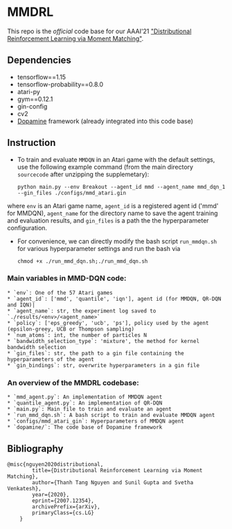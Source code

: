 # MMDRL 

This repo is the *official* code base for our AAAI'21 ["Distributional Reinforcement Learning via Moment Matching"](https://arxiv.org/abs/2007.12354). 


## Dependencies 
* tensorflow==1.15
* tensorflow-probability==0.8.0
* atari-py 
* gym==0.12.1
* gin-config 
* cv2 
* [Dopamine](https://github.com/google/dopamine) framework (already integrated into this code base)

## Instruction 
* To train and evaluate `MMDQN` in an Atari game with the default settings, use the following example command (from the main directory `sourcecode` after unzipping the supplemetary):
    ```
    python main.py --env Breakout --agent_id mmd --agent_name mmd_dqn_1 --gin_files ./configs/mmd_atari.gin
    ```
where `env` is an Atari game name, `agent_id` is a registered agent id ('mmd' for MMDQN), `agent_name` for the directory name to save the agent training and evaluation results, and `gin_files` is a path the the hyperparameter configuration. 

* For convenience, we can directly modify the bash script `run_mmdqn.sh` for various hyperparameter settings and run the bash via 
    ```
    chmod +x ./run_mmd_dqn.sh;./run_mmd_dqn.sh 
    ```

### Main variables in MMD-DQN code:   

    * `env`: One of the 57 Atari games  
    * `agent_id`: ['mmd', 'quantile', 'iqn'], agent id (for MMDQN, QR-DQN and IQN)|
    * `agent_name`: str, the experiment log saved to `./results/<env>/<agent_name>` 
    * `policy`: ['eps_greedy', 'ucb', 'ps'], policy used by the agent (epsilon-greey, UCB or Thompson sampling) 
    * `num_atoms`: int, the number of particles N 
    * `bandwidth_selection_type`: 'mixture', the method for kernel bandwidth selection  
    * `gin_files`: str, the path to a gin file containing the hyperparameters of the agent 
    * `gin_bindings`: str, overwrite hyperparameters in a gin file 

### An overview of the MMDRL codebase: 
    * `mmd_agent.py`: An implementation of MMDQN agent 
    * `quantile_agent.py`: An implementation of QR-DQN  
    * `main.py`: Main file to train and evaluate an agent  
    * `run_mmd_dqn.sh`: A bash script to train and evaluate MMDQN agent 
    * `configs/mmd_atari_gin`: Hyperparameters of MMDQN agent 
    * `dopamine/`: The code base of Dopamine framework  


## Bibliography  

```
@misc{nguyen2020distributional,
        title={Distributional Reinforcement Learning via Moment Matching},
        author={Thanh Tang Nguyen and Sunil Gupta and Svetha Venkatesh},
        year={2020},
        eprint={2007.12354},
        archivePrefix={arXiv},
        primaryClass={cs.LG}
    }

```
